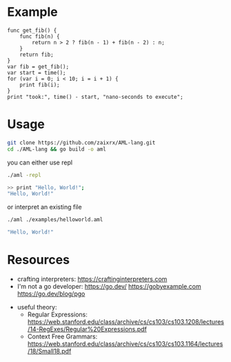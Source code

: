 # Example

```aml
func get_fib() {
    func fib(n) {
        return n > 2 ? fib(n - 1) + fib(n - 2) : n;
    }
    return fib;
}
var fib = get_fib();
var start = time();
for (var i = 0; i < 10; i = i + 1) {
    print fib(i);
}
print "took:", time() - start, "nano-seconds to execute";
```

# Usage

```bash
git clone https://github.com/zaixrx/AML-lang.git
cd ./AML-lang && go build -o aml
```

you can either use repl
```bash
./aml -repl

>> print "Hello, World!";
"Hello, World!"
```

or interpret an existing file
```bash
./aml ./examples/helloworld.aml

"Hello, World!"
```

# Resources
- crafting interpreters:
    https://craftinginterpreters.com
- I'm not a go developer:
    https://go.dev/
    https://gobyexample.com
        https://go.dev/blog/pgo
* useful theory:
    - Regular Expressions:
        https://web.stanford.edu/class/archive/cs/cs103/cs103.1208/lectures/14-RegExes/Regular%20Expressions.pdf
    - Context Free Grammars:
        https://web.stanford.edu/class/archive/cs/cs103/cs103.1164/lectures/18/Small18.pdf
